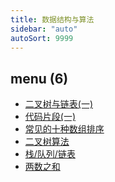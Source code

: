 ```yaml
---
title: 数据结构与算法
sidebar: "auto"
autoSort: 9999
---
```


<!-- dirToc -->

## menu (6)

- [二叉树与链表(一)](./alg-fq-01.md)
- [代码片段(一)](./alg-fq-02.md)
- [常见的十种数组排序](./array-sort.md)
- [二叉树算法](./binaryTree.md)
- [栈/队列/链表](./stack-deque.md)
- [两数之和](./to-sum.md)

<!-- dirToc -->

